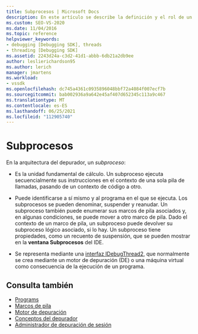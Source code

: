 ```yaml
---
title: Subprocesos | Microsoft Docs
description: En este artículo se describe la definición y el rol de un subproceso en la arquitectura del depurador en Visual Studio.
ms.custom: SEO-VS-2020
ms.date: 11/04/2016
ms.topic: reference
helpviewer_keywords:
- debugging [Debugging SDK], threads
- threading [Debugging SDK]
ms.assetid: 2243d24a-c3d2-41d1-abbb-6db21a2db9ee
author: leslierichardson95
ms.author: lerich
manager: jmartens
ms.workload:
- vssdk
ms.openlocfilehash: dc745a4361c0935896048bbf72a4084f007ecf7b
ms.sourcegitcommit: bab002936a9a642e45af407d652345c113a9c467
ms.translationtype: MT
ms.contentlocale: es-ES
ms.lasthandoff: 06/25/2021
ms.locfileid: "112905740"
---
```

# <a name="threads"></a>Subprocesos
En la arquitectura del depurador, un *subproceso*:

- Es la unidad fundamental de cálculo. Un subproceso ejecuta secuencialmente sus instrucciones en el contexto de una sola pila de llamadas, pasando de un contexto de código a otro.

- Puede identificarse a sí mismo y al programa en el que se ejecuta. Los subprocesos se pueden denominar, suspender y reanudar. Un subproceso también puede enumerar sus marcos de pila asociados y, en algunas condiciones, se puede mover a otro marco de pila. Dado el contexto de un marco de pila, un subproceso puede devolver su subproceso lógico asociado, si lo hay. Un subproceso tiene propiedades, como un recuento de suspensión, que se pueden mostrar en la **ventana Subprocesos** del IDE.

- Se representa mediante una [interfaz IDebugThread2,](../../extensibility/debugger/reference/idebugthread2.md) que normalmente se crea mediante un motor de depuración (DE) o una máquina virtual como consecuencia de la ejecución de un programa.

## <a name="see-also"></a>Consulta también
- [Programs](../../extensibility/debugger/programs.md)
- [Marcos de pila](../../extensibility/debugger/stack-frames.md)
- [Motor de depuración](../../extensibility/debugger/debug-engine.md)
- [Conceptos del depurador](../../extensibility/debugger/debugger-concepts.md)
- [Administrador de depuración de sesión](../../extensibility/debugger/session-debug-manager.md)
